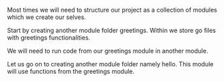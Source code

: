 Most times we will need to structure our project as a collection of modules which we create our selves.

Start by creating another module folder greetings. Within we store go files with greetings functionalities.

We will need to run code from our greetings module in another module.

Let us go on to creating another module folder namely hello. This module will use functions from the greetings module.

#
